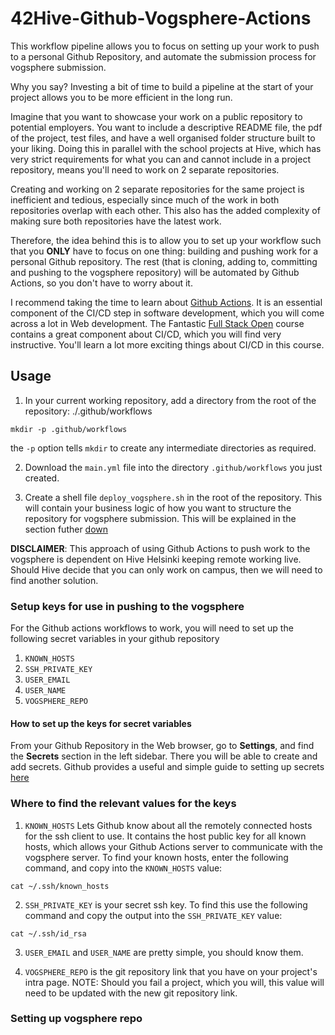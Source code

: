 # 42Hive-Github-Vogsphere-Actions

This workflow pipeline allows you to focus on setting up your work to push to a personal Github Repository, and automate the submission process for vogsphere submission.

Why you say? Investing a bit of time to build a pipeline at the start of your project allows you to be more efficient in the long run. 

Imagine that you want to showcase your work on a public repository to potential employers. You want to include a descriptive README file, the pdf of the project, test files, and have a well organised folder structure built to your liking. Doing this in parallel with the school projects at Hive, which has very strict requirements for what you can and cannot include in a project repository, means you'll need to work on 2 separate repositories.

Creating and working on 2 separate repositories for the same project is inefficient and tedious, especially since much of the work in both repositories overlap with each other. This also has the added complexity of making sure both repositories have the latest work. 

Therefore, the idea behind this is to allow you to set up your workflow such that you **ONLY** have to focus on one thing: building and pushing work for a personal Github repository. The rest (that is cloning, adding to, committing and pushing to the vogsphere repository) will be automated by Github Actions, so you don't have to worry about it.

I recommend taking the time to learn about [Github Actions](https://docs.github.com/en/actions). It is an essential component of the CI/CD step in software development, which you will come across a lot in Web development. The Fantastic [Full Stack Open](https://fullstackopen.com/en/part11) course contains a great component about CI/CD, which you will find very instructive. You'll learn a lot more exciting things about CI/CD in this course.

## Usage
1. In your current working repository, add a directory from the root of the repository: ./.github/workflows
```
mkdir -p .github/workflows
```
the `-p` option tells `mkdir` to create any intermediate directories as required.

2. Download the `main.yml` file into the directory `.github/workflows` you just created. 

3. Create a shell file `deploy_vogsphere.sh` in the root of the repository. This will contain your business logic of how you want to structure the repository for vogsphere submission. This will be explained in the section futher [down](#Setting-up-vogsphere-repo)

**DISCLAIMER**: This approach of using Github Actions to push work to the vogsphere is dependent on Hive Helsinki keeping remote working live. Should Hive decide that you can only work on campus, then we will need to find another solution.

### Setup keys for use in pushing to the vogsphere
For the Github actions workflows to work, you will need to set up the following secret variables in your github repository
1. `KNOWN_HOSTS`
2. `SSH_PRIVATE_KEY`
3. `USER_EMAIL`
4. `USER_NAME`
5. `VOGSPHERE_REPO`

#### How to set up the keys for secret variables
From your Github Repository in the Web browser, go to **Settings**, and find the **Secrets** section in the left sidebar. There you will be able to create and add secrets.
Github provides a useful and simple guide to setting up secrets [here](https://docs.github.com/en/actions/security-guides/encrypted-secrets#creating-encrypted-secrets-for-a-repository)

### Where to find the relevant values for the keys
1. `KNOWN_HOSTS` Lets Github know about all the remotely connected hosts for the ssh client to use. It contains the host public key for all known hosts, which allows your Github Actions server to communicate with the vogsphere server. To find your known hosts, enter the following command, and copy into the `KNOWN_HOSTS` value:
```
cat ~/.ssh/known_hosts
```
2. `SSH_PRIVATE_KEY` is your secret ssh key. To find this use the following command and copy the output into the `SSH_PRIVATE_KEY` value:
```
cat ~/.ssh/id_rsa
```
3. `USER_EMAIL` and `USER_NAME` are pretty simple, you should know them.

4. `VOGSPHERE_REPO` is the git repository link that you have on your project's intra page. NOTE: Should you fail a project, which you will, this value will need to be updated with the new git repository link. 
 
### Setting up vogsphere repo
